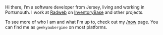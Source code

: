 <!--Zoe of the House Aubert, First of Her Name, Grand Marshal of the AppPocalypse, Slayer of Bugs, Herald of Strong Type Systems.
-->
Hi there, I’m a software developer from Jersey, living and working in Portsmouth. I work at [Radweb](https://radweb.co.uk) on [InventoryBase](https://inventorybase.co.uk) and other projects.

To see more of who I am and what I'm up to, check out my [/now](/now) page. You can find me as `geekyaubergine` on most platforms.

<!-- When I'm not at my computer I collect and paint [Warhammer](/tags/warhammer), play [Music](/tags/musician) and take [Photos](/albums). To see more of who I am and what I'm up to, check out my [/now](/now) page. You can find me as `geekyaubergine` on most platforms. -->